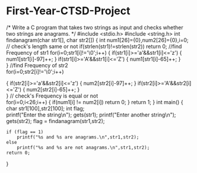 # First-Year-CTSD-Project
/* Write a C program that takes two strings as input and checks whether  
two strings are anagrams. */ 
#include <stdio.h> 
#include <string.h> 
int findanagram(char str1[], char str2[]) 
{ 
 int num1[26]={0},num2[26]={0},i=0; 
 // check's length same or not 
 if(strlen(str1)!=strlen(str2)) 
  return 0; 
    //find Frequency of str1 
 for(i=0;str1[i]!='\0';i++) 
 { 
  if(str1[i]>='a'&&str1[i]<='z') 
  { 
   num1[str1[i]-97]++; 
  } 
  if(str1[i]>='A'&&str1[i]<='Z') 
  { 
   num1[str1[i]-65]++; 
  }  
 } 
 //find Frequency of str2  
    for(i=0;str2[i]!='\0';i++) 
 
 { 
  if(str2[i]>='a'&&str2[i]<='z') 
  { 
   num2[str2[i]-97]++; 
  } 
  if(str2[i]>='A'&&str2[i]<='Z') 
  { 
   num2[str2[i]-65]++; 
  }  
 } 
 // check's Frequency is equal or not   
    for(i=0;i<26;i++) 
    { 
        if(num1[i] != num2[i]) 
            return 0; 
    } 
    return 1; 
} 
int main() 
{ 
    char str1[100],str2[100]; 
    int flag;  
    printf("Enter the string\n"); 
    gets(str1); 
    printf("Enter another string\n"); 
    gets(str2); 
    flag = findanagram(str1,str2); 
 
    if (flag == 1) 
        printf("%s and %s are anagrams.\n",str1,str2); 
    else 
        printf("%s and %s are not anagrams.\n",str1,str2); 
    return 0; 
}
